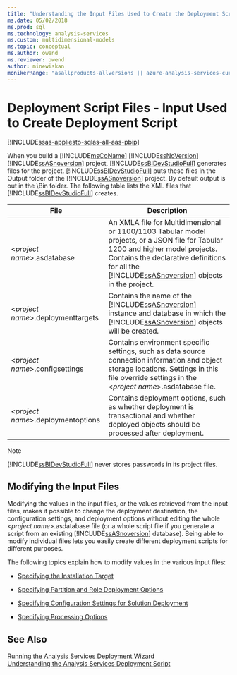 ```yaml
---
title: "Understanding the Input Files Used to Create the Deployment Script | Microsoft Docs"
ms.date: 05/02/2018
ms.prod: sql
ms.technology: analysis-services
ms.custom: multidimensional-models
ms.topic: conceptual
ms.author: owend
ms.reviewer: owend
author: minewiskan
monikerRange: "asallproducts-allversions || azure-analysis-services-current || power-bi-premium-current || >= sql-analysis-services-2016"
---
```

# Deployment Script Files - Input Used to Create Deployment Script
[!INCLUDE[ssas-appliesto-sqlas-all-aas-pbip](../includes/ssas-appliesto-sqlas-all-aas-pbip.md)]

  When you build a [!INCLUDE[msCoName](../includes/msconame-md.md)] [!INCLUDE[ssNoVersion](../includes/ssnoversion-md.md)] [!INCLUDE[ssASnoversion](../includes/ssasnoversion-md.md)] project, [!INCLUDE[ssBIDevStudioFull](../includes/ssbidevstudiofull-md.md)] generates files for the project. [!INCLUDE[ssBIDevStudioFull](../includes/ssbidevstudiofull-md.md)] puts these files in the Output folder of the [!INCLUDE[ssASnoversion](../includes/ssasnoversion-md.md)] project. By default output is out in the \Bin folder. The following table lists the XML files that [!INCLUDE[ssBIDevStudioFull](../includes/ssbidevstudiofull-md.md)] creates.  
  
|File|Description|  
|---------------|-----------------|  
|\<*project name*>.asdatabase|An XMLA file for Multidimensional or 1100/1103 Tabular model projects, or a JSON file for Tabular 1200 and higher model projects. Contains the declarative definitions for all the [!INCLUDE[ssASnoversion](../includes/ssasnoversion-md.md)] objects in the project.|  
|\<*project name*>.deploymenttargets|Contains the name of the [!INCLUDE[ssASnoversion](../includes/ssasnoversion-md.md)] instance and database in which the [!INCLUDE[ssASnoversion](../includes/ssasnoversion-md.md)] objects will be created.|  
|\<*project name*>.configsettings|Contains environment specific settings, such as data source connection information and object storage locations. Settings in this file override settings in the \<*project name*>.asdatabase file.|  
|\<*project name*>.deploymentoptions|Contains deployment options, such as whether deployment is transactional and whether deployed objects should be processed after deployment.|  
  
> [!NOTE]  
>  [!INCLUDE[ssBIDevStudioFull](../includes/ssbidevstudiofull-md.md)] never stores passwords in its project files.  
  
## Modifying the Input Files  
 Modifying the values in the input files, or the values retrieved from the input files, makes it possible to change the deployment destination, the configuration settings, and deployment options without editing the whole \<*project name*>.asdatabase file (or a whole script file if you generate a script from an existing [!INCLUDE[ssASnoversion](../includes/ssasnoversion-md.md)] database). Being able to modify individual files lets you easily create different deployment scripts for different purposes.  
  
 The following topics explain how to modify values in the various input files:  
  
-   [Specifying the Installation Target](../../analysis-services/deployment/deployment-script-files-specifying-the-installation-target.md)  
  
-   [Specifying Partition and Role Deployment Options](../../analysis-services/deployment/deployment-script-files-partition-and-role-deployment-options.md)  
  
-   [Specifying Configuration Settings for Solution Deployment](../../analysis-services/deployment/deployment-script-files-solution-deployment-config-settings.md)  
  
-   [Specifying Processing Options](../../analysis-services/deployment/deployment-script-files-specifying-processing-options.md)  
  
## See Also  
 [Running the Analysis Services Deployment Wizard](../../analysis-services/deployment/running-the-analysis-services-deployment-wizard.md)   
 [Understanding the Analysis Services Deployment Script](../../analysis-services/deployment/understanding-the-analysis-services-deployment-script.md)  
  
  

